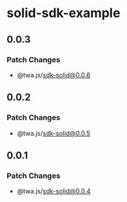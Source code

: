 # solid-sdk-example

## 0.0.3

### Patch Changes

- @twa.js/sdk-solid@0.0.6

## 0.0.2

### Patch Changes

- @twa.js/sdk-solid@0.0.5

## 0.0.1

### Patch Changes

- @twa.js/sdk-solid@0.0.4
